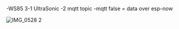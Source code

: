-WS85 3-1 UltraSonic
-2 mqtt topic
-mqtt false = data over esp-now


![IMG_0528 2](https://github.com/user-attachments/assets/76846441-5156-473b-9bf7-0a5b4d66472f)
